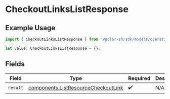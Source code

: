 # CheckoutLinksListResponse

## Example Usage

```typescript
import { CheckoutLinksListResponse } from "@polar-sh/sdk/models/operations/checkoutlinkslist.js";

let value: CheckoutLinksListResponse = {};
```

## Fields

| Field                                                                                      | Type                                                                                       | Required                                                                                   | Description                                                                                |
| ------------------------------------------------------------------------------------------ | ------------------------------------------------------------------------------------------ | ------------------------------------------------------------------------------------------ | ------------------------------------------------------------------------------------------ |
| `result`                                                                                   | [components.ListResourceCheckoutLink](../../models/components/listresourcecheckoutlink.md) | :heavy_check_mark:                                                                         | N/A                                                                                        |